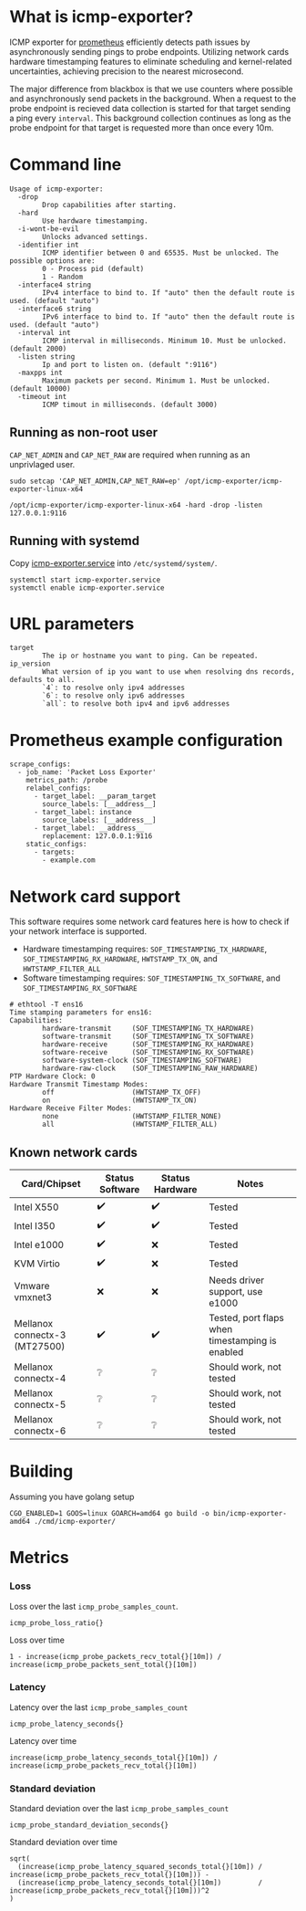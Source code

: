# What is icmp-exporter?
ICMP exporter for [prometheus](https://prometheus.io) efficiently detects path issues by asynchronously sending pings to probe endpoints. Utilizing network cards hardware timestamping features to eliminate scheduling and kernel-related uncertainties, achieving precision to the nearest microsecond.

The major difference from blackbox is that we use counters where possible and asynchronously send packets in the background. When a request to the probe endpoint is recieved data collection is started for that target sending a ping every `interval`. This background collection continues as long as the probe endpoint for that target is requested more than once every 10m.

# Command line
```
Usage of icmp-exporter:
  -drop
        Drop capabilities after starting.
  -hard
        Use hardware timestamping.
  -i-wont-be-evil
        Unlocks advanced settings.
  -identifier int
        ICMP identifier between 0 and 65535. Must be unlocked. The possible options are:
        0 - Process pid (default)
        1 - Random
  -interface4 string
        IPv4 interface to bind to. If "auto" then the default route is used. (default "auto")
  -interface6 string
        IPv6 interface to bind to. If "auto" then the default route is used. (default "auto")
  -interval int
        ICMP interval in milliseconds. Minimum 10. Must be unlocked. (default 2000)
  -listen string
        Ip and port to listen on. (default ":9116")
  -maxpps int
        Maximum packets per second. Minimum 1. Must be unlocked. (default 10000)
  -timeout int
        ICMP timout in milliseconds. (default 3000)
```

## Running as non-root user
`CAP_NET_ADMIN` and `CAP_NET_RAW` are required when running as an unprivlaged user.
```
sudo setcap 'CAP_NET_ADMIN,CAP_NET_RAW=ep' /opt/icmp-exporter/icmp-exporter-linux-x64
```
```
/opt/icmp-exporter/icmp-exporter-linux-x64 -hard -drop -listen 127.0.0.1:9116
```

## Running with systemd
Copy [icmp-exporter.service](icmp-exporter.service) into `/etc/systemd/system/`.
```
systemctl start icmp-exporter.service
systemctl enable icmp-exporter.service
```

# URL parameters
```
target
        The ip or hostname you want to ping. Can be repeated.
ip_version
        What version of ip you want to use when resolving dns records, defaults to all.
        `4`: to resolve only ipv4 addresses
        `6`: to resolve only ipv6 addresses
        `all`: to resolve both ipv4 and ipv6 addresses
```

# Prometheus example configuration
```
scrape_configs:
  - job_name: 'Packet Loss Exporter'
    metrics_path: /probe
    relabel_configs:
      - target_label: __param_target
        source_labels: [__address__]
      - target_label: instance
        source_labels: [__address__]
      - target_label: __address__
        replacement: 127.0.0.1:9116
    static_configs:
      - targets:
        - example.com
```

# Network card support
This software requires some network card features here is how to check if your network interface is supported.

- Hardware timestamping requires: `SOF_TIMESTAMPING_TX_HARDWARE`, `SOF_TIMESTAMPING_RX_HARDWARE`, `HWTSTAMP_TX_ON`, and `HWTSTAMP_FILTER_ALL`
- Software timestamping requires: `SOF_TIMESTAMPING_TX_SOFTWARE`, and `SOF_TIMESTAMPING_RX_SOFTWARE`

```
# ethtool -T ens16
Time stamping parameters for ens16:
Capabilities:
        hardware-transmit     (SOF_TIMESTAMPING_TX_HARDWARE)
        software-transmit     (SOF_TIMESTAMPING_TX_SOFTWARE)
        hardware-receive      (SOF_TIMESTAMPING_RX_HARDWARE)
        software-receive      (SOF_TIMESTAMPING_RX_SOFTWARE)
        software-system-clock (SOF_TIMESTAMPING_SOFTWARE)
        hardware-raw-clock    (SOF_TIMESTAMPING_RAW_HARDWARE)
PTP Hardware Clock: 0
Hardware Transmit Timestamp Modes:
        off                   (HWTSTAMP_TX_OFF)
        on                    (HWTSTAMP_TX_ON)
Hardware Receive Filter Modes:
        none                  (HWTSTAMP_FILTER_NONE)
        all                   (HWTSTAMP_FILTER_ALL)
```

## Known network cards
| Card/Chipset                  | Status Software    | Status Hardware    | Notes
|-------------------------------|--------------------|--------------------|--------
| Intel X550                    | :heavy_check_mark: | :heavy_check_mark: | Tested
| Intel I350                    | :heavy_check_mark: | :heavy_check_mark: | Tested
| Intel e1000                   | :heavy_check_mark: | :x:                | Tested
| KVM Virtio                    | :heavy_check_mark: | :x:                | Tested
| Vmware vmxnet3                | :x:                | :x:                | Needs driver support, use e1000
| Mellanox connectx-3 (MT27500) | :heavy_check_mark: | :heavy_check_mark: | Tested, port flaps when timestamping is enabled
| Mellanox connectx-4           | :grey_question:    | :grey_question:    | Should work, not tested
| Mellanox connectx-5           | :grey_question:    | :grey_question:    | Should work, not tested
| Mellanox connectx-6           | :grey_question:    | :grey_question:    | Should work, not tested

# Building
Assuming you have golang setup
```
CGO_ENABLED=1 GOOS=linux GOARCH=amd64 go build -o bin/icmp-exporter-amd64 ./cmd/icmp-exporter/
```

# Metrics
### Loss
Loss over the last `icmp_probe_samples_count`.
```
icmp_probe_loss_ratio{}
```

Loss over time
```
1 - increase(icmp_probe_packets_recv_total{}[10m]) / increase(icmp_probe_packets_sent_total{}[10m])
```

### Latency
Latency over the last `icmp_probe_samples_count`
```
icmp_probe_latency_seconds{}
```

Latency over time
```
increase(icmp_probe_latency_seconds_total{}[10m]) / increase(icmp_probe_packets_recv_total{}[10m])
```

### Standard deviation
Standard deviation over the last `icmp_probe_samples_count`
```
icmp_probe_standard_deviation_seconds{}
```

Standard deviation over time
```
sqrt(
  (increase(icmp_probe_latency_squared_seconds_total{}[10m]) / increase(icmp_probe_packets_recv_total{}[10m])) -
  (increase(icmp_probe_latency_seconds_total{}[10m])         / increase(icmp_probe_packets_recv_total{}[10m]))^2
)
```
